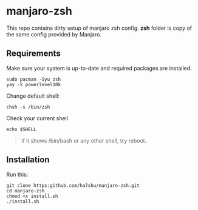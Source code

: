 # manjaro-zsh

This repo contains dirty setup of manjaro zsh config. 
**zsh** folder is copy of the same config provided by Manjaro.

## Requirements

Make sure your system is up-to-date and required packages are installed.
```
sudo pacman -Syu zsh
yay -S powerlevel10k
```
Change default shell:
```
chsh -s /bin/zsh
```
Check your current shell
```
echo $SHELL
```
> if it shows /bin/bash or any other shell, try reboot.

## Installation

Run this:
```
git clone https:github.com/ha7shu/manjaro-zsh.git
cd manjaro-zsh
chmod +x install.sh
./install.sh
```
